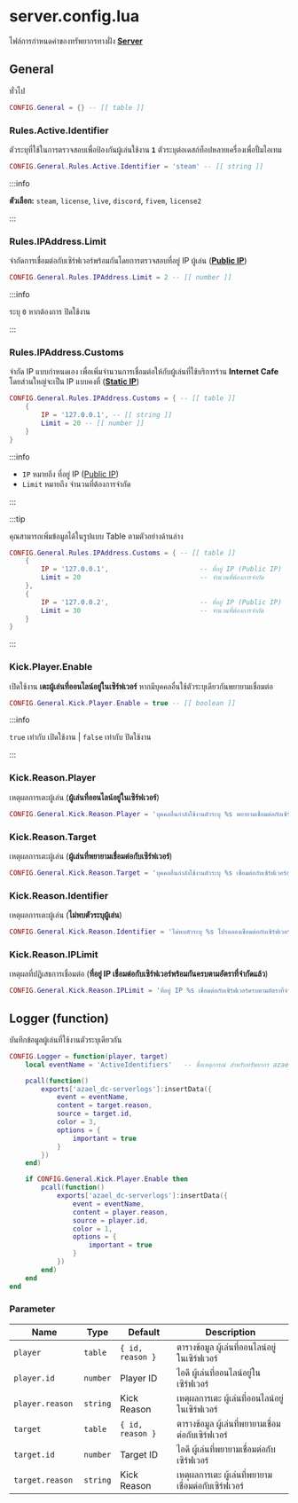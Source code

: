 # server.config.lua

ไฟล์การกำหนดค่าของทรัพยากรทางฝั่ง **[Server](https://en.wikipedia.org/wiki/Server-side)**

## General

ทั่วไป

```lua title="บรรทัดที่ 11"
CONFIG.General = {} -- [[ table ]]
```

### Rules.Active.Identifier

ตัวระบุที่ใช้ในการตรวจสอบเพื่อป้องกันผู้เล่นใช้งาน **`1`** ตัวระบุต่อเดสก์ท็อปหลายเครื่องเพื่อปั้มไอเทม

```lua title="บรรทัดที่ 14"
CONFIG.General.Rules.Active.Identifier = 'steam' -- [[ string ]]
```

:::info

**ตัวเลือก:** `steam`, `license`, `live`, `discord`, `fivem`, `license2`

:::

### Rules.IPAddress.Limit

จำกัดการเชื่อมต่อกับเซิร์ฟเวอร์พร้อมกันโดยการตรวจสอบที่อยู่ IP ผู้เล่น (**[Public IP](https://en.wikipedia.org/wiki/IP_address#Public_address)**)

```lua title="บรรทัดที่ 18"
CONFIG.General.Rules.IPAddress.Limit = 2 -- [[ number ]]
```

:::info

ระบุ `0` หากต้องการ ปิดใช้งาน

:::

### Rules.IPAddress.Customs

จำกัด IP แบบกำหนดเอง เพื่อเพิ่มจำนวนการเชื่อมต่อให้กับผู้เล่นที่ใช้บริการร้าน **Internet Cafe** โดยส่วนใหญ่จะเป็น IP แบบคงที่ (**[Static IP](https://en.wikipedia.org/wiki/IP_address#Static_IP)**)

```lua title="บรรทัดที่ 20"
CONFIG.General.Rules.IPAddress.Customs = { -- [[ table ]]
    {
        IP = '127.0.0.1', -- [[ string ]]
        Limit = 20 -- [[ number ]]
    }
}
```

:::info

- `IP` หมายถึง ที่อยู่ IP ([Public IP](https://en.wikipedia.org/wiki/IP_address#Public_address))<br/>
- `Limit` หมายถึง จำนวนที่ต้องการจำกัด

:::

:::tip

คุณสามารถเพิ่มข้อมูลได้ในรูปแบบ Table ตามตัวอย่างด้านล่าง

```lua
CONFIG.General.Rules.IPAddress.Customs = { -- [[ table ]]
    {
        IP = '127.0.0.1',                       -- ที่อยู่ IP (Public IP)
        Limit = 20                              -- จำนวนที่ต้องการจำกัด
    },
    {
        IP = '127.0.0.2',                       -- ที่อยู่ IP (Public IP)
        Limit = 30                              -- จำนวนที่ต้องการจำกัด
    }
}
```

:::

### Kick.Player.Enable

เปิดใช้งาน **เตะผู้เล่นที่ออนไลน์อยู่ในเซิร์ฟเวอร์** หากมีบุคคลอื่นใช้ตัวระบุเดียวกันพยายามเชื่อมต่อ

```lua title="บรรทัดที่ 31"
CONFIG.General.Kick.Player.Enable = true -- [[ boolean ]]
```

:::info

`true` เท่ากับ เปิดใช้งาน | `false` เท่ากับ ปิดใช้งาน

:::

### Kick.Reason.Player

เหตุผลการเตะผู้เล่น (**ผู้เล่นที่ออนไลน์อยู่ในเซิร์ฟเวอร์**)

```lua title="บรรทัดที่ 35"
CONFIG.General.Kick.Reason.Player = 'บุคคลอื่นกำลังใช้งานตัวระบุ %s พยายามเชื่อมต่อกับเซิร์ฟเวอร์' -- [[ string ]]
```

### Kick.Reason.Target

เหตุผลการเตะผู้เล่น (**ผู้เล่นที่พยายามเชื่อมต่อกับเซิร์ฟเวอร์**)

```lua title="บรรทัดที่ 36"
CONFIG.General.Kick.Reason.Target = 'บุคคลอื่นกำลังใช้งานตัวระบุ %s เชื่อมต่อกับเซิร์ฟเวอร์อยู่ในขณะนี้' -- [[ string ]]
```

### Kick.Reason.Identifier

เหตุผลการเตะผู้เล่น (**ไม่พบตัวระบุผู้เล่น**)

```lua title="บรรทัดที่ 37"
CONFIG.General.Kick.Reason.Identifier = 'ไม่พบตัวระบุ %s โปรดลองเชื่อมต่อกับเซิร์ฟเวอร์ใหม่อีกครั้ง' -- [[ string ]]
```

### Kick.Reason.IPLimit

เหตุผลที่ปฏิเสธการเชื่อมต่อ (**ที่อยู่ IP เชื่อมต่อกับเซิร์ฟเวอร์พร้อมกันครบตามอัตราที่จำกัดแล้ว**)

```lua title="บรรทัดที่ 38"
CONFIG.General.Kick.Reason.IPLimit = 'ที่อยู่ IP %s เชื่อมต่อกับเซิร์ฟเวอร์ครบตามอัตราที่จำกัดแล้ว (%s Client / 1 IP) หากคุณกำลังใช้บริการร้าน Internet Cafe โปรดติดต่อผู้ดูแลเซิร์ฟเวอร์' -- [[ string ]]
```

## Logger (function)

บันทึกข้อมูลผู้เล่นที่ใช้งานตัวระบุเดียวกัน

```lua title="บรรทัดที่ 50"
CONFIG.Logger = function(player, target)
    local eventName = 'ActiveIdentifiers'   -- ชื่อเหตุการณ์ สำหรับทรัพยากร azael_dc-serverlogs

    pcall(function()
        exports['azael_dc-serverlogs']:insertData({
            event = eventName,
            content = target.reason,
            source = target.id,
            color = 3,
            options = {
                important = true
            }
        })
    end)

    if CONFIG.General.Kick.Player.Enable then
        pcall(function()
            exports['azael_dc-serverlogs']:insertData({
                event = eventName,
                content = player.reason,
                source = player.id,
                color = 1,
                options = {
                    important = true
                }
            })
        end)
    end
end
```

### Parameter

| Name                         | Type               | Default            | Description                                                
|------------------------------|--------------------|--------------------|-------------------------------
| `player`                     | `table`            | `{ id, reason }`   | ตารางข้อมูล ผู้เล่นที่ออนไลน์อยู่ในเซิร์ฟเวอร์
| `player.id`                  | `number`           | Player ID          | ไอดี ผู้เล่นที่ออนไลน์อยู่ในเซิร์ฟเวอร์
| `player.reason`              | `string`           | Kick Reason        | เหตุผลการเตะ ผู้เล่นที่ออนไลน์อยู่ในเซิร์ฟเวอร์
| `target`                     | `table`            | `{ id, reason }`   | ตารางข้อมูล ผู้เล่นที่พยายามเชื่อมต่อกับเซิร์ฟเวอร์
| `target.id`                  | `number`           | Target ID          | ไอดี ผู้เล่นที่พยายามเชื่อมต่อกับเซิร์ฟเวอร์
| `target.reason `             | `string`           | Kick Reason        | เหตุผลการเตะ ผู้เล่นที่พยายามเชื่อมต่อกับเซิร์ฟเวอร์
